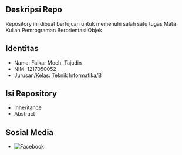 ## Deskripsi Repo

Repository ini dibuat bertujuan untuk memenuhi salah satu tugas Mata Kuliah Pemrograman Berorientasi Objek

## Identitas

- Nama: Faikar Moch. Tajudin
- NIM: 1217050052
- Jurusan/Kelas: Teknik Informatika/B

## Isi Repository

- Inheritance
- Abstract

## Sosial Media
- ![Facebook](https://www.facebook.com/FaikarMochT)
